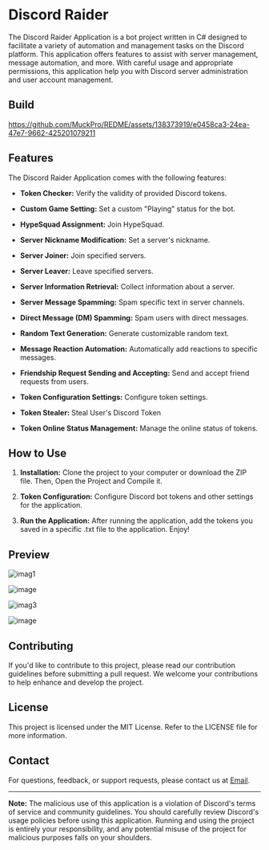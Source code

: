 # Discord Raider



The Discord Raider Application is a bot project written in C# designed to facilitate a variety of automation and management tasks on the Discord platform. This application offers features to assist with server management, message automation, and more. With careful usage and appropriate permissions, this application help you with Discord server administration and user account management.

## Build 



https://github.com/MuckPro/REDME/assets/138373919/e0458ca3-24ea-47e7-9662-425201079211

## Features

The Discord Raider Application comes with the following features:

- **Token Checker:** Verify the validity of provided Discord tokens.

- **Custom Game Setting:** Set a custom "Playing" status for the bot.

- **HypeSquad Assignment:** Join HypeSquad.

- **Server Nickname Modification:** Set a server's nickname.

- **Server Joiner:** Join specified servers.

- **Server Leaver:** Leave specified servers.

- **Server Information Retrieval:** Collect information about a server.

- **Server Message Spamming:** Spam specific text in server channels.

- **Direct Message (DM) Spamming:** Spam users with direct messages.

- **Random Text Generation:** Generate customizable random text.

- **Message Reaction Automation:** Automatically add reactions to specific messages.

- **Friendship Request Sending and Accepting:** Send and accept friend requests from users.

- **Token Configuration Settings:** Configure token settings.

- **Token Stealer:** Steal User's Discord Token

- **Token Online Status Management:** Manage the online status of tokens.

## How to Use

1. **Installation:** Clone the project to your computer or download the ZIP file. Then, Open the Project and Compile it.

2. **Token Configuration:** Configure Discord bot tokens and other settings for the application.

3. **Run the Application:** After running the application, add the tokens you saved in a specific .txt file to the application. Enjoy!





##  Preview

<!---1------------------------------------------------------>
![imag1](https://github.com/MuckPro/REDME/assets/138373919/4b6766a3-ab9a-4827-a8cd-a2152edf8c89)
<!---2------------------------------------------------------>
![image](https://github.com/MuckPro/ax/assets/138373919/271205fa-fbfa-417a-b7b0-c98d43e4029b)
<!---3------------------------------------------------------>
![imag3](https://github.com/MuckPro/REDME/assets/138373919/aa65dfba-f881-4a6f-9b4c-15056e326684)
<!---4------------------------------------------------------>
![image](https://github.com/MuckPro/REDME/assets/138373919/8cfac858-12cf-4023-94bf-8fedb480c1b2)



## Contributing

If you'd like to contribute to this project, please read our contribution guidelines before submitting a pull request. We welcome your contributions to help enhance and develop the project.

## License

This project is licensed under the MIT License. Refer to the LICENSE file for more information.

## Contact

For questions, feedback, or support requests, please contact us at [Email](windows@micoosoft.spike.team).

---

**Note:** The malicious use of this application is a violation of Discord's terms of service and community guidelines. You should carefully review Discord's usage policies before using this application. Running and using the project is entirely your responsibility, and any potential misuse of the project for malicious purposes falls on your shoulders.
